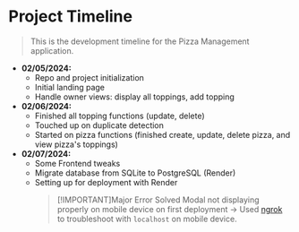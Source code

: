 # Project Timeline

> This is the development timeline for the Pizza Management application.

- **02/05/2024:**
  - Repo and project initialization
  - Initial landing page
  - Handle owner views: display all toppings, add topping
- **02/06/2024:**
  - Finished all topping functions (update, delete)
  - Touched up on duplicate detection
  - Started on pizza functions (finished create, update, delete pizza, and view pizza's toppings)
- **02/07/2024:**
  - Some Frontend tweaks
  - Migrate database from SQLite to PostgreSQL (Render)
  - Setting up for deployment with Render
    > [!IMPORTANT]Major Error Solved
    > Modal not displaying properly on mobile device on first deployment -> Used [ngrok](https://ngrok.com/) to troubleshoot with `localhost` on mobile device.
